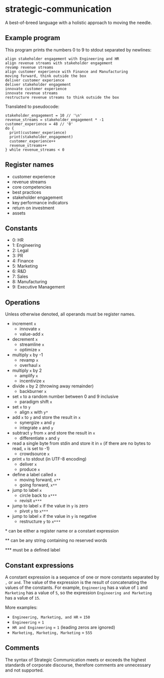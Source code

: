 # strategic-communication
A best-of-breed language with a holistic approach to moving the needle.

## Example program
This program prints the numbers 0 to 9 to stdout separated by newlines:
```
align stakeholder engagement with Engineering and HR
align revenue streams with stakeholder engagement
revamp revenue streams
align customer experience with Finance and Manufacturing
moving forward, think outside the box
deliver customer experience
deliver stakeholder engagement
innovate customer experience
innovate revenue streams
restructure revenue streams to think outside the box
```
Translated to pseudocode:
```
stakeholder_engagement = 10 // '\n'
revenue_streams = stakeholder_engagement * -1
customer_experience = 48 // '0'
do {
  print(customer_experience)
  print(stakeholder_engagement)
  customer_experience++
  revenue_streams++
} while revenue_streams < 0
```

## Register names
* customer experience
* revenue streams
* core competencies
* best practices
* stakeholder engagement
* key performance indicators
* return on investment
* assets

## Constants
* 0: HR
* 1: Engineering
* 2: Legal
* 3: PR
* 4: Finance
* 5: Marketing
* 6: R&D
* 7: Sales
* 8: Manufacturing
* 9: Executive Management

## Operations
Unless otherwise denoted, all operands must be register names.
* increment `x`
  * innovate `x`
  * value-add `x`
* decrement `x`
  * streamline `x`
  * optimize `x`
* multiply `x` by -1
  * revamp `x`
  * overhaul `x`
* multiply `x` by 2
  * amplify `x`
  * incentivize `x`
* divide `x` by 2 (throwing away remainder)
  * backburner `x`
* set `x` to a random number between 0 and 9 inclusive
  * paradigm shift `x`
* set `x` to `y`
  * align `x` with `y*`
* add `x` to `y` and store the result in `x`
  * synergize `x` and `y`
  * integrate `x` and `y`
* subtract `y` from `x` and store the result in `x`
  * differentiate `x` and `y`
* read a single byte from stdin and store it in `x` (if there are no bytes to read, `x` is set to -1)
  * crowdsource `x`
* print `x` to stdout (in UTF-8 encoding)
  * deliver `x`
  * produce `x`
* define a label called `x`
  * moving forward, `x**`
  * going forward, `x**`
* jump to label `x`
  * circle back to `x***`
  * revisit `x***`
* jump to label `x` if the value in `y` is zero
  * pivot `y` to `x***`
* jump to label `x` if the value in `y` is negative
  * restructure `y` to `x***`

\* can be either a register name or a constant expression

\** can be any string containing no reserved words

\*** must be a defined label

## Constant expressions
A constant expression is a sequence of one or more constants separated by `,` or `and`. The value of the expression is the result of concatenating the values of the constants. For example, `Engineering` has a value of `1` and `Marketing` has a value of `5`, so the expression `Engineering and Marketing` has a value of `15`.

More examples:
* `Engineering, Marketing, and HR` = `150`
* `Engineering` = `1`
* `HR and Engineering` = `1` (leading zeros are ignored)
* `Marketing, Marketing, Marketing` = `555`

## Comments
The syntax of Strategic Communication meets or exceeds the highest standards of corporate discourse, therefore comments are unnecessary and not supported.
